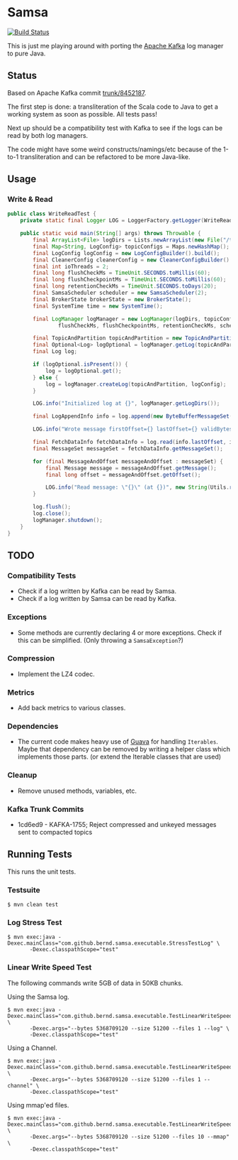 Samsa
=====

[![Build Status](https://travis-ci.org/bernd/samsa.svg)](https://travis-ci.org/bernd/samsa)

This is just me playing around with porting the [Apache Kafka](http://kafka.apache.org/)
log manager to pure Java.


## Status

Based on Apache Kafka commit [trunk/8452187](https://github.com/apache/kafka/commit/8452187).

The first step is done: a transliteration of the Scala code to Java to get a
working system as soon as possible. All tests pass!

Next up should be a compatibility test with Kafka to see if the logs can be
read by both log managers.

The code might have some weird constructs/namings/etc because of the 1-to-1
transliteration and can be refactored to be more Java-like.


## Usage

### Write & Read

```java
public class WriteReadTest {
    private static final Logger LOG = LoggerFactory.getLogger(WriteReadTest.class);

    public static void main(String[] args) throws Throwable {
        final ArrayList<File> logDirs = Lists.newArrayList(new File("/tmp/samsa-test"));
        final Map<String, LogConfig> topicConfigs = Maps.newHashMap();
        final LogConfig logConfig = new LogConfigBuilder().build();
        final CleanerConfig cleanerConfig = new CleanerConfigBuilder().build();
        final int ioThreads = 2;
        final long flushCheckMs = TimeUnit.SECONDS.toMillis(60);
        final long flushCheckpointMs = TimeUnit.SECONDS.toMillis(60);
        final long retentionCheckMs = TimeUnit.SECONDS.toDays(20);
        final SamsaScheduler scheduler = new SamsaScheduler(2);
        final BrokerState brokerState = new BrokerState();
        final SystemTime time = new SystemTime();

        final LogManager logManager = new LogManager(logDirs, topicConfigs, logConfig, cleanerConfig, ioThreads,
                flushCheckMs, flushCheckpointMs, retentionCheckMs, scheduler, brokerState, time);

        final TopicAndPartition topicAndPartition = new TopicAndPartition("test", 0);
        final Optional<Log> logOptional = logManager.getLog(topicAndPartition);
        final Log log;

        if (logOptional.isPresent()) {
            log = logOptional.get();
        } else {
            log = logManager.createLog(topicAndPartition, logConfig);
        }

        LOG.info("Initialized log at {}", logManager.getLogDirs());

        final LogAppendInfo info = log.append(new ByteBufferMessageSet(CompressionCodec.NONE, Lists.newArrayList(new Message("hello world".getBytes()))));

        LOG.info("Wrote message firstOffset={} lastOffset={} validBytes={}", info.firstOffset, info.lastOffset, info.validBytes);

        final FetchDataInfo fetchDataInfo = log.read(info.lastOffset, info.validBytes);
        final MessageSet messageSet = fetchDataInfo.getMessageSet();

        for (final MessageAndOffset messageAndOffset : messageSet) {
            final Message message = messageAndOffset.getMessage();
            final long offset = messageAndOffset.getOffset();

            LOG.info("Read message: \"{}\" (at {})", new String(Utils.readBytes(message.payload())), offset);
        }

        log.flush();
        log.close();
        logManager.shutdown();
    }
}
```


## TODO

### Compatibility Tests

* Check if a log written by Kafka can be read by Samsa.
* Check if a log written by Samsa can be read by Kafka.

### Exceptions

* Some methods are currently declaring 4 or more exceptions. Check if this can
  be simplified. (Only throwing a `SamsaException`?)

### Compression

* Implement the LZ4 codec.

### Metrics

* Add back metrics to various classes.

### Dependencies

* The current code makes heavy use of [Guava](https://github.com/google/guava)
  for handling `Iterables`. Maybe that dependency can be removed by writing
  a helper class which implements those parts. (or extend the Iterable classes
  that are used)

### Cleanup

* Remove unused methods, variables, etc.

### Kafka Trunk Commits

* 1cd6ed9 - KAFKA-1755; Reject compressed and unkeyed messages sent to compacted topics

## Running Tests

This runs the unit tests.

### Testsuite

```shell
$ mvn clean test
```

### Log Stress Test

```shell
$ mvn exec:java -Dexec.mainClass="com.github.bernd.samsa.executable.StressTestLog" \
       -Dexec.classpathScope="test"
```

### Linear Write Speed Test

The following commands write 5GB of data in 50KB chunks.

Using the Samsa log.

```shell
$ mvn exec:java -Dexec.mainClass="com.github.bernd.samsa.executable.TestLinearWriteSpeed" \
       -Dexec.args="--bytes 5368709120 --size 51200 --files 1 --log" \
       -Dexec.classpathScope="test"
```

Using a Channel.

```shell
$ mvn exec:java -Dexec.mainClass="com.github.bernd.samsa.executable.TestLinearWriteSpeed" \
       -Dexec.args="--bytes 5368709120 --size 51200 --files 1 --channel" \
       -Dexec.classpathScope="test"
```

Using mmap'ed files.

```shell
$ mvn exec:java -Dexec.mainClass="com.github.bernd.samsa.executable.TestLinearWriteSpeed" \
       -Dexec.args="--bytes 5368709120 --size 51200 --files 10 --mmap" \
       -Dexec.classpathScope="test"
```
